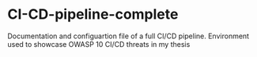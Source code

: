 # CI-CD-pipeline-complete
Documentation and configuartion file of a full CI/CD pipeline. Environment used to showcase OWASP 10 CI/CD threats in my thesis
